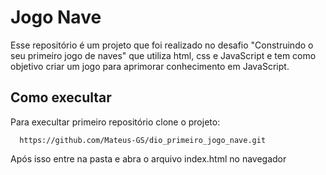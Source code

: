 # Jogo Nave

Esse repositório é um projeto que foi realizado no desafio "Construindo o seu primeiro jogo de naves" que utiliza html, css e JavaScript e tem como objetivo criar um jogo para aprimorar conhecimento em JavaScript.

## Como execultar
Para execultar primeiro repositório clone o projeto:

```
  https://github.com/Mateus-GS/dio_primeiro_jogo_nave.git
```

Após isso entre na pasta e abra o arquivo index.html no navegador
